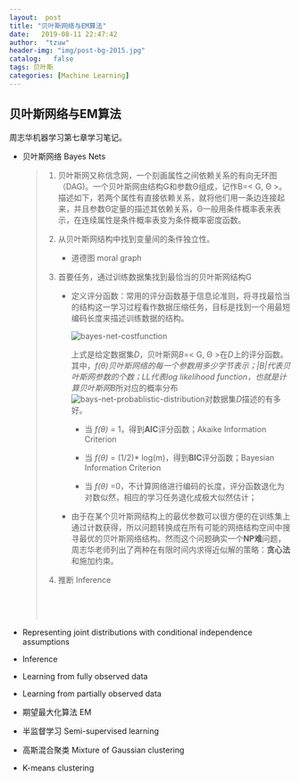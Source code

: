 ```yaml
---
layout:  post
title: "贝叶斯网络与EM算法" 
date:   2019-08-11 22:47:42                    
author:  "tzuw"
header-img: "img/post-bg-2015.jpg"
catalog:   false
tags: 贝叶斯
categories: [Machine Learning]
---
```

## 贝叶斯网络与EM算法

周志华机器学习第七章学习笔记。

- 贝叶斯网络 Bayes Nets

  > 1. 贝叶斯网又称信念网，一个刻画属性之间依赖关系的有向无环图（DAG)。一个贝叶斯网由结构G和参数Θ组成，记作B=< G, Θ >。描述如下，若两个属性有直接依赖关系，就将他们用一条边连接起来，并且参数Θ定量的描述其依赖关系，Θ一般用条件概率表来表示，在连续属性是条件概率表变为条件概率密度函数。
  >
  > 2. 从贝叶斯网结构中找到变量间的条件独立性。
  >    - 道德图 moral graph
  >
  > 3. 首要任务，通过训练数据集找到最恰当的贝叶斯网结构G
  >    - 定义评分函数：常用的评分函数基于信息论准则，将寻找最恰当的结构这一学习过程看作数据压缩任务，目标是找到一个用最短编码长度来描述训练数据的结构。
  >
  >      ![bayes-net-costfunction](../pics/bayes-net-costfunction.PNG)
  >
  >      上式是给定数据集*D*，贝叶斯网*B*=< G, Θ >在*D*上的评分函数。其中，*f(θ)*贝叶斯网络的每一个参数用多少字节表示；|*B*|代表贝叶斯网参数的个数；*LL*代表log likelihood function，也就是计算贝叶斯网*B*所对应的概率分布![bays-net-probablistic-distribution](../pics/bays-net-probablistic-distribution.PNG)对数据集*D*描述的有多好。
  >
  >      - 当 *f(θ)* = 1，得到**AIC**评分函数；Akaike Information Criterion
  >
  >
  >      - 当 *f(θ)* = (1/2)* log(m)，得到**BIC**评分函数；Bayesian Information Criterion
  >
  >
  >      - 当 *f(θ)* =0，不计算网络进行编码的长度，评分函数退化为对数似然，相应的学习任务退化成极大似然估计；
  >
  >    - 由于在某个贝叶斯网结构上的最优参数可以很方便的在训练集上通过计数获得，所以问题转换成在所有可能的网络结构空间中搜寻最优的贝叶斯网络结构。然而这个问题确实一个**NP难**问题，周志华老师列出了两种在有限时间内求得近似解的策略：**贪心法**和施加约束。
  >
  > 4. 推断 Inference
  >
  >    ​
  >
  > ​

- Representing joint distributions with conditional independence assumptions

- Inference

- Learning from fully observed data

- Learning from partially observed data

- 期望最大化算法 EM

- 半监督学习 Semi-supervised learning

- 高斯混合聚类 Mixture of Gaussian clustering

- K-means clustering
